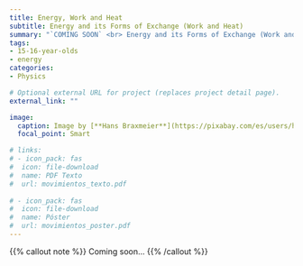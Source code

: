 ```yaml
---
title: Energy, Work and Heat
subtitle: Energy and its Forms of Exchange (Work and Heat)
summary: "`COMING SOON` <br> Energy and its Forms of Exchange (Work and Heat)."
tags:
- 15-16-year-olds
- energy
categories:
- Physics

# Optional external URL for project (replaces project detail page).
external_link: ""

image:
  caption: Image by [**Hans Braxmeier**](https://pixabay.com/es/users/hans-2/) on [Pixabay](https://pixabay.com/es/)
  focal_point: Smart

# links:
# - icon_pack: fas
#  icon: file-download
#  name: PDF Texto
#  url: movimientos_texto.pdf
  
# - icon_pack: fas
#  icon: file-download
#  name: Póster
#  url: movimientos_poster.pdf
---
```


{{% callout note %}}
Coming soon...
{{% /callout %}}
